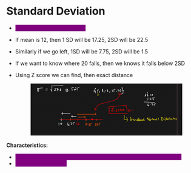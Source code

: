 # Standard Deviation

* <mark style="color:purple;background-color:purple;">**Square root of the variance**</mark>
* If mean is 12, then 1 SD will be 17.25, 2SD will be 22.5
* Similarly if we go left, 1SD will be 7.75, 2SD will be 1.5
* If we want to know where 20 falls, then we knows it falls below 2SD
*   Using Z score we can find, then exact distance

    <figure><img src="../../.gitbook/assets/image (7) (1) (1) (1) (1).png" alt=""><figcaption></figcaption></figure>

**Characteristics:**

* <mark style="color:purple;background-color:purple;">**Provides a clear measure of spread in the same units as the data**</mark>
* <mark style="color:purple;background-color:purple;">**Sensitive to outliers**</mark>
